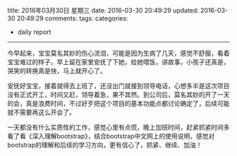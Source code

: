 title: 2016年03月30日 星期三
date: 2016-03-30 20:49:29
updated: 2016-03-30 20:49:29
comments: 
tags:
categories:
- daily report

---

今早起来，宝宝莫名其妙的伤心流泪，可能是因为生病了几天，感觉不舒服，看着宝宝难过的样子，早上留在家里安抚了下她，给她喂饭，讲故事，小孩子还真是，哭笑的转换真是快，马上就开心了。

安抚好宝宝，接着就得去上班了，还没出门就接到领导电话，心想多半是这次项目没有正式开工，时间又赶，领导着急，果不其然。到公司后，莫名其妙的开了一天的会，真是浪费时间，不过好歹把这个项目的基本功能点都讨论确定了，后续可能就不需要再这么开会了。

一天都没有什么实质性的工作，感觉心里有点慌，晚上加班时间，赶紧抓紧时间多看了看《深入理解bootstrap》，结合bootstrap中文网上的使用说明，感觉对bootstrap的理解和后续的学习方向，更有信心了，抓紧、继续、加油！
